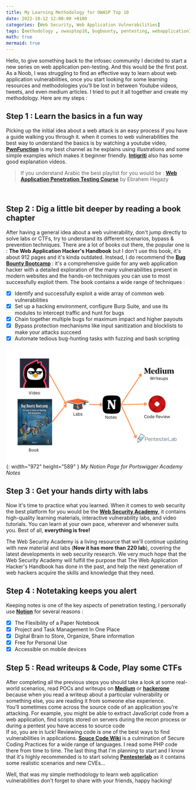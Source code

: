 ```yaml
---
title: My Learning Methodology for OWASP Top 10
date: 2022-10-12 12:00:00 +0100
categories: [Web Security, Web Application Vulnerabilities]
tags: [methodology , owasptop10, bugbounty, pentesting, webapplication]     # TAG names should always be lowercase
math: true
mermaid: true
---
```

Hello, to give something back to the infosec community I decided to start a new series on web application pen-testing. And this would be the first post.
<br>
As a Noob, I was struggling to find an effective way to learn about web application vulnerabilities, once you start looking for some learning resources and methodologies you’ll be lost in between Youtube videos, tweets, and even medium articles. I tried to put it all together and create my methodology. Here are my steps :
<br>
## Step 1 : Learn the basics in a fun way
Picking up the initial idea about a web attack is an easy process if you have a guide walking you through it. when it comes to web vulnerabilities the best way to understand the basics is by watching a youtube video, [**PwnFunction**](https://youtube.com/playlist?list=PLI_rLWXMqpSl_TqX9bbisW-d7tDqcVvOJ) is my best channel as he explains using illustrations and some simple examples which makes it beginner friendly. [**Intigriti**](https://www.youtube.com/c/intigriti/featured) also has some good explanation videos.
<br>
> If you understand Arabic the best playlist for you would be : [**Web Application Penetration Testing Course**](https://youtube.com/playlist?list=PLv7cogHXoVhXvHPzIl1dWtBiYUAL8baHj) by Ebrahem Hegazy
<br>

## Step 2 : Dig a little bit deeper by reading a book chapter
After having a general idea about a web vulnerability, don't jump directly to solve labs or CTFs, try to understand its different scenarios, bypass & prevention techniques. There are a lot of books out there, the popular one is : **The Web Application Hacker's Handbook** but I don't use this book, it's about 912 pages and it's kinda outdated. Instead, I do recommend the [**Bug Bounty Bootcamp**](https://nostarch.com/bug-bounty-bootcamp) : it's a comprehensive guide for any web application hacker with a detailed exploration of the many vulnerabilities present in modern websites and the hands-on techniques you can use to most successfully exploit them.
The book contains a wide range of techniques :
- [x] Identify and successfully exploit a wide array of common web vulnerabilities
- [x] Set up a hacking environment, configure Burp Suite, and use its modules to intercept traffic and hunt for bugs
- [x] Chain together multiple bugs for maximum impact and higher payouts
- [x] Bypass protection mechanisms like input sanitization and blocklists to make your attacks succeed
- [x] Automate tedious bug-hunting tasks with fuzzing and bash scripting

![Desktop View](/assets/img/notion.png){: width="972" height="589" }
_My Notion Page for Portswigger Academy Notes_
<br>

## Step 3 : Get your hands dirty with labs
Now it's time to practice what you learned. When it comes to web security the best platform for you would be the [**Web Security Academy**](https://portswigger.net/web-security), it contains high-quality learning materials, interactive vulnerability labs, and video tutorials. You can learn at your own pace, wherever and whenever suits you. Best of all, **everything is free!**

The Web Security Academy is a living resource that we'll continue updating with new material and labs (**Now it has more than 220 lab**), covering the latest developments in web security research. We very much hope that the Web Security Academy will fulfill the purpose that The Web Application Hacker's Handbook has done in the past, and help the next generation of web hackers acquire the skills and knowledge that they need.

## Step 4 : Notetaking keeps you alert
Keeping notes is one of the key aspects of penetration testing, I personally use [**Notion**](https://notion.so) for several reasons :
 - [x] The Flexibility of a Paper Notebook
 - [x] Project and Task Management In One Place
 - [x] Digital Brain to Store, Organize, Share information
 - [x] Free for Personal Use
 - [x] Accessible on mobile devices

## Step 5 : Read writeups & Code, Play some CTFs
After completing all the previous steps you should take a look at some real-world scenarios, read POCs and writeups on [**Medium**](https://medium.com/@infosecwriteups) or [**hackerone**](https://hackerone.com/hacktivity) because when you read a writeup about a particular vulnerability or something else, you are reading it from someone else experience. 
<br>
You’ll sometimes come across the source code of an application you’re attacking. For example, you might be able to extract 
JavaScript code from a web application, find 
scripts stored on servers during the recon process or during a pentest you have access to source code  
If so, you are in luck! Reviewing code is one of the 
best ways to find vulnerabilities in applications. [**Souce Code Wiki**](https://securecode.wiki/) is a culmination of Secure Coding Practices for a wide range of languages. I read some PHP code there from time to time.
The last thing that I'm planning to start and I know that it's highly recommended is to start solving [**Pentesterlab**](https://pentesterlab.com/) as it contains some realistic scenarios and new CVEs...

Well, that was my simple methodology to learn web application vulnerabilities don't forget to share with your friends, happy hacking!